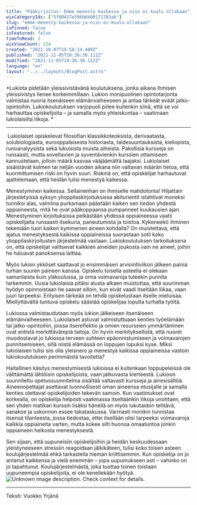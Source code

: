 ```yaml
---
title: "Pääkirjoitus: Emme menesty kaikessa ja niin ei kuulu ollakaan"
wixCategoryIds: ["5f80417e596b6b00171783ab"]
slug: "emme-menesty-kaikessa-ja-niin-ei-kuulu-ollakaan"
isPinned: false
isFeatured: false
timeToRead: 2
wixViewCount: 224
created: "2021-10-07T19:58:14.409Z"
published: "2021-11-05T10:36:30.112Z"
modified: "2021-11-05T10:36:30.112Z"
language: "en"
layout: "../../layouts/BlogPost.astro"
---
```

*Lukiota pidetään yleissivistävänä koulutuksena, jonka aikana ihmisen yleissivistys lienee korkeimmillaan. Lukion monipuolinen opintotarjonta valmistaa nuoria itsenäiseen elämänvaiheeseen ja antaa tärkeät eväät jatko-opintoihin. Lukiokoulutuksen varjopuoli piilee kuitenkin siinä, että se voi harhauttaa opiskelijoita – ja samalla myös yhteiskuntaa – vaatimaan lukiolaisilta liikoja. *

---

&nbsp;Lukiolaiset opiskelevat filosofian klassikkoteoksista, derivaatasta, solubiologiasta, eurooppalaisesta historiasta, taidesuuntauksista, kieliopista, runoanalyysista sekä lukuisista muista aiheista. Pakollisia kursseja on runsaasti, mutta soveltavien ja syventävienkin kurssien ottamiseen kannustetaan, jolloin määrä kasvaa vääjäämättä laajaksi. Lukiolaiset sisäistävät kolmen tai neljän vuoden aikana niin valtavan määrän tietoa, että kuormittumisen riski on hyvin suuri. Riskinä on, että opiskelijat harhautuvat ajattelemaan, että heidän tulisi menestyä kaikessa.

Menestyminen kaikessa. Sellainenhan on ihmiselle mahdotonta! Hiljattain järjestetyissä syksyn ylioppilaskirjoituksissa abiturientit istahtivat moneksi tunniksi alas, valmiina purkamaan päästään kaiken sen tiedon yhdestä oppiaineesta, mitä he ovat pääkoppaansa pumpanneet kuukausien ajan. Menestyminen kirjoituksissa pelkästään yhdessä oppiaineessa vaatii opiskelijalta runsaasti itsekuria, paneutumista ja toistoa. Kykeneekö ihminen tekemään tuon kaiken kymmenen aineen kohdalla? On muistettava, että ajatus menestyksestä kaikissa oppiaineissa suorastaan sotii koko ylioppilaskirjoitusten järjestelmää vastaan. Lukiokoulutuksen tarkoituksena on, että opiskelijat valitsevat kaikkien aineiden joukosta vain ne aineet, joihin he haluavat panoksensa laittaa. 

Myös lukion ykköset saattavat jo ensimmäisen arviointiviikon jälkeen painia turhan suuren paineen kanssa. Opiskelu toisella asteella ei olekaan samanlaista kuin yläkoulussa, ja omia voimavaroja tuleekin punnita tarkemmin. Uusia lukiolaisia pitäisi alusta alkaen muistuttaa, että suurimman hyödyn opinnoistaan he saavat silloin, kun eivät vaadi itseltään liikaa, vaan juuri tarpeeksi. Erityisen tärkeää on tehdä opiskelustaan itselle mieluisaa. Miellyttävältä tuntuva opiskelu säästää opiskelijaa lopulta turhalta työltä.

Lukiossa valmistaudutaan myös lukion jälkeiseen itsenäiseen elämänvaiheeseen. Lukiolaiset astuvat valmistuttuaan kenties työelämään tai jatko-opintoihin, joissa itsereflektio ja omien resurssien ymmärtäminen ovat entistä merkittävämpiä taitoja. On hyvin merkityksellistä, että nuoret muodostavat jo lukiossa terveen suhteen epäonnistumiseen ja voimavarojen punnitsemiseen, sillä niistä elämässä on loppujen lopuksi kyse. Miksi lukiolaisen tulisi siis olla yleisnero ja menestyä kaikissa oppiaineissa vastoin lukiokoulutuksen perimmäistä tavoitetta? 

Haitallinen käsitys menestymisestä lukioissa ei kuitenkaan loppupeleissä ole välttämättä lähtöisin opiskelijoista, vaan jatkuvasta kierteestä. Lukioon suunniteltu opetussuunnitelma sisältää valtavasti kursseja ja ainesisältöä. Aineenopettajat asettavat luonnollisesti oman aineensa etusijalle ja samalla kenties olettavat opiskelijoiden tekevän samoin. Kun vaatimukset ovat korkealla, on opiskelija helposti vaatimassa itseltäänkin liikoja unohtaen, että sen yhden matikan kurssin lisäksi hänellä on myös lukutaidon tehtävä, sanakoe ja uskonnon essee takataskussa. Varmasti monikin tunnistaa itsensä tilanteesta, jossa tiedostaa, ettei itsellään olisi tarpeeksi voimavaroja kaikkia oppiaineita varten, mutta kokee silti huonoa omaatuntoa jonkin oppiaineen heikosta menestyksestä. 

Sen sijaan, että uupuneisiin opiskelijoihin ja heidän keskuudessaan yleistyneeseen stressiin reagoidaan jälkikäteen, tulisi koko toisen asteen koulujärjestelmää ehkä tarkastella hieman kriittisemmin. Kun opiskelija on jo antanut kaikkensa ja vielä enemmän – jopa uupumukseen asti – vahinko on  jo tapahtunut. Koulujärjestelmästä, joka tuottaa toinen toistaan uupuneempia opiskelijoita, ei ole kenellekään hyötyä. 
![Unknown image description. Check context for details.](https://static.wixstatic.com/media/18093e_54fe8f1568294f3b80565770f63a6ce8~mv2.png) <!-- Original name: 25731f_84dc56045d7c44c28243f085e4a82cd5~mv2.png -->

---

Teksti: Vuokko Yrjänä

